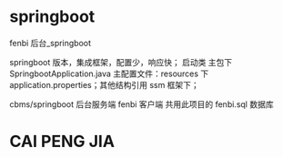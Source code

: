 # springboot

fenbi 后台\_springboot

springboot 版本，集成框架，配置少，响应快；
启动类 主包下 SpringbootApplication.java 主配置文件：resources 下 application.properties；其他结构引用 ssm 框架下；

cbms/springboot 后台服务端 fenbi 客户端 共用此项目的 fenbi.sql 数据库

# CAI PENG JIA
